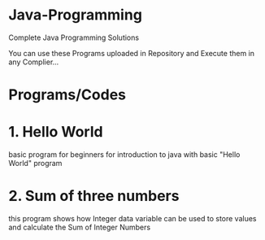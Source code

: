 # Java-Programming
Complete Java Programming Solutions

You can use these Programs uploaded in Repository and Execute them in any Complier...



# Programs/Codes

# 1. Hello World
basic program for beginners for introduction to java with basic "Hello World" program

# 2. Sum of three numbers
this program shows how Integer data variable can be used to store values and calculate the Sum of Integer Numbers
